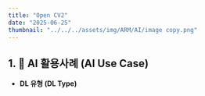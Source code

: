```yaml
---
title: "Open CV2"
date: "2025-06-25"
thumbnail: "../../../assets/img/ARM/AI/image copy.png"
---
```


## 1. 🧠 AI 활용사례 (AI Use Case)
- **DL 유형 (DL Type)**  

